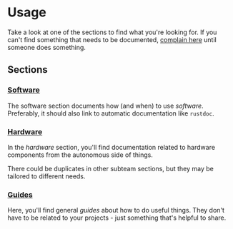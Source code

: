 # Usage

Take a look at one of the sections to find what you're looking for. If you can't find something that needs to be documented, [complain here](https://github.com/Sooner-Rover-Team/soro-documentation/issues) until someone does something.

## Sections

### [Software](Autonomous/Software)

The software section documents how (and when) to use *software*. Preferably, it should also link to automatic documentation like `rustdoc`.

### [Hardware](Autonomous/Hardware)

In the *hardware* section, you'll find documentation related to hardware components from the autonomous side of things.

There could be duplicates in other subteam sections, but they may be tailored to different needs.

### [Guides](Autonomous/Guides)

Here, you'll find general *guides* about how to do useful things. They don't have to be related to your projects - just something that's helpful to share.
